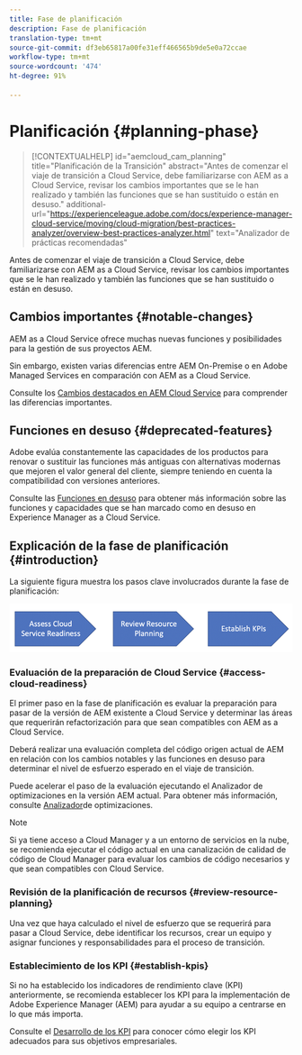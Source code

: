 ```yaml
---
title: Fase de planificación
description: Fase de planificación
translation-type: tm+mt
source-git-commit: df3eb65817a00fe31eff466565b9de5e0a72ccae
workflow-type: tm+mt
source-wordcount: '474'
ht-degree: 91%

---
```



# Planificación {#planning-phase}

>[!CONTEXTUALHELP]
>id="aemcloud_cam_planning"
>title="Planificación de la Transición"
>abstract="Antes de comenzar el viaje de transición a Cloud Service, debe familiarizarse con AEM as a Cloud Service, revisar los cambios importantes que se le han realizado y también las funciones que se han sustituido o están en desuso."
>additional-url="https://experienceleague.adobe.com/docs/experience-manager-cloud-service/moving/cloud-migration/best-practices-analyzer/overview-best-practices-analyzer.html" text="Analizador de prácticas recomendadas"

Antes de comenzar el viaje de transición a Cloud Service, debe familiarizarse con AEM as a Cloud Service, revisar los cambios importantes que se le han realizado y también las funciones que se han sustituido o están en desuso.

## Cambios importantes {#notable-changes}

AEM as a Cloud Service ofrece muchas nuevas funciones y posibilidades para la gestión de sus proyectos AEM.

Sin embargo, existen varias diferencias entre AEM On-Premise o en Adobe Managed Services en comparación con AEM as a Cloud Service.

Consulte los [Cambios destacados en AEM Cloud Service](https://docs.adobe.com/content/help/es-ES/experience-manager-cloud-service/release-notes/aem-cloud-changes.html) para comprender las diferencias importantes.

## Funciones en desuso {#deprecated-features}

Adobe evalúa constantemente las capacidades de los productos para renovar o sustituir las funciones más antiguas con alternativas modernas que mejoren el valor general del cliente, siempre teniendo en cuenta la compatibilidad con versiones anteriores.

Consulte las [Funciones en desuso](https://docs.adobe.com/content/help/es-ES/experience-manager-cloud-service/release-notes/deprecated-removed-features.html#deprecated-features) para obtener más información sobre las funciones y capacidades que se han marcado como en desuso en Experience Manager as a Cloud Service.

## Explicación de la fase de planificación {#introduction}

La siguiente figura muestra los pasos clave involucrados durante la fase de planificación:

![image](/help/move-to-cloud-service/assets/planning-phaseimg1.png)

### Evaluación de la preparación de Cloud Service {#access-cloud-readiness}

El primer paso en la fase de planificación es evaluar la preparación para pasar de la versión de AEM existente a Cloud Service y determinar las áreas que requerirán refactorización para que sean compatibles con AEM as a Cloud Service.

Deberá realizar una evaluación completa del código origen actual de AEM en relación con los cambios notables y las funciones en desuso para determinar el nivel de esfuerzo esperado en el viaje de transición.

Puede acelerar el paso de la evaluación ejecutando el Analizador de optimizaciones en la versión AEM actual. Para obtener más información, consulte [Analizador](/help/move-to-cloud-service/best-practices-analyzer/overview-best-practices-analyzer.md)de optimizaciones.

>[!NOTE]
>Si ya tiene acceso a Cloud Manager y a un entorno de servicios en la nube, se recomienda ejecutar el código actual en una canalización de calidad de código de Cloud Manager para evaluar los cambios de código necesarios y que sean compatibles con Cloud Service.

### Revisión de la planificación de recursos {#review-resource-planning}

Una vez que haya calculado el nivel de esfuerzo que se requerirá para pasar a Cloud Service, debe identificar los recursos, crear un equipo y asignar funciones y responsabilidades para el proceso de transición.

### Establecimiento de los KPI {#establish-kpis}

Si no ha establecido los indicadores de rendimiento clave (KPI) anteriormente, se recomienda establecer los KPI para la implementación de Adobe Experience Manager (AEM) para ayudar a su equipo a centrarse en lo que más importa.

Consulte el [Desarrollo de los KPI](https://guided.adobe.com/welcome/aem/part6.html) para conocer cómo elegir los KPI adecuados para sus objetivos empresariales.

